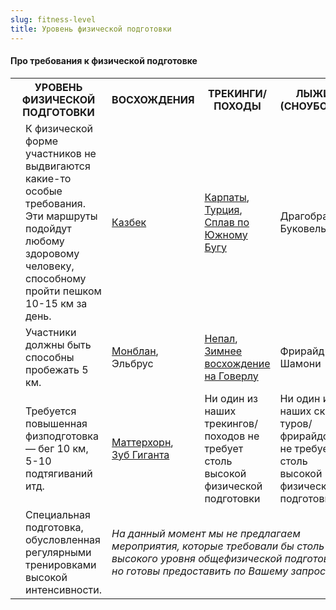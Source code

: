 ```yaml
---
slug: fitness-level
title: Уровень физической подготовки
---
```

<h4>Про требования к физической подготовке</h4>
<table class="table-tech">
<tbody>
<tr>
<th colspan="2">УРОВЕНЬ ФИЗИЧЕСКОЙ ПОДГОТОВКИ</th>
<th class="cell-climb"><b>ВОСХОЖДЕНИЯ</b></th>
<th class="cell-trek"><b>ТРЕКИНГИ/ПОХОДЫ</b></th>
<th class="cell-ski"><b>ЛЫЖИ (СНОУБОРД)</b></th>
</tr>
<tr>
<td class="cell-stars"><span class="at-trip-fitness level-1"></span></td>
<td class="cell-desc">К физической форме участников не выдвигаются какие-то особые требования. Эти маршруты подойдут любому здоровому человеку, способному пройти пешком 10-15 км за день.</td>
<td class="cell-climb"><a href="/trips/kazbek-climb-from-south-georgia/">Казбек</a></td>
<td class="cell-trek"><a href="/trips/?location=68">Карпаты</a>, <a href="/trips/?location=32">Турция</a>, <a href="/trips/kayaking-yuzhni-bug-2-days">Сплав по Южному Бугу</a></td>
<td class="cell-ski">Драгобрат, Буковель</td>
</tr>
<tr>
<td class="cell-stars"><span class="at-trip-fitness level-2"></span></td>
<td class="cell-desc">Участники должны быть способны пробежать 5 км.</td>
<td class="cell-climb"><a href="/trips/mont-blanc-climb-via-3-monts-route/">Монблан</a>, Эльбрус</td>
<td class="cell-trek"><a href="/destination/nepal">Непал</a>, <a href="/trips/hoverla-petros-winter-climb/">Зимнее восхождение на Говерлу</a></td>
<td class="cell-ski">Фрирайд в Шамони</td>
</tr>
<tr>
<td class="cell-stars"><span class="at-trip-fitness level-3"></span></td>
<td class="cell-desc">Требуется повышенная физподготовка — бег 10 км, 5-10 подтягиваний итд.</td>
<td class="cell-climb"><a href="/trips/matterhorn-climb-via-hornli-ridge-with-chamonix-acclimatization/">Маттерхорн</a>,<br/>
<a href="/trips/chamonix-granites-dent-du-geant-climb/">Зуб Гиганта</a></td>
<td class="cell-trek">Ни один из наших трекингов/походов не требует столь высокой физической подготовки</td>
<td class="cell-ski">Ни один из наших ски-туров/фрирайдов не требует столь высокой физической подготовки</td>
</tr>
<tr>
<td class="cell-stars"><span class="at-trip-fitness level-4"></span></td>
<td class="cell-desc">Специальная подготовка, обусловленная регулярными тренировками высокой интенсивности.</td>
<td colspan="3"><em>На данный момент мы не предлагаем мероприятия, которые требовали бы столь высокого уровня общефизической подготовки, но готовы предоставить по Вашему запросу</em> 🙂</td>
</tr>
</tbody>
</table>